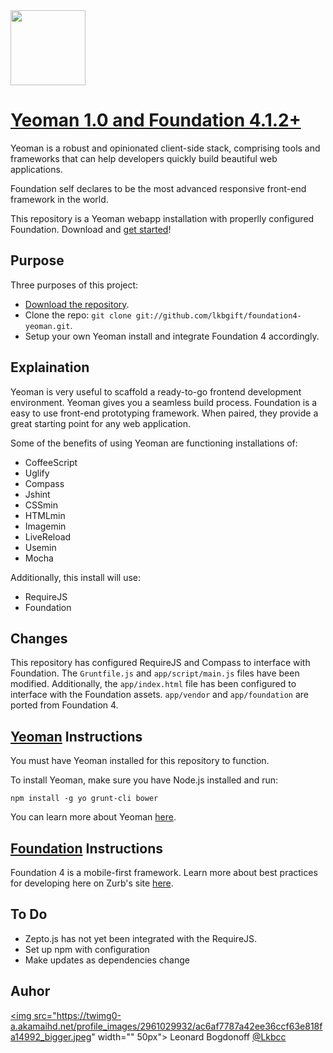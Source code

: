<a href="https://github.com/lkbgift/foundation4-yeoman">
  <img src="http://rememberlenny.com/images/yeofound/yf.png" width="120px">
</a>

# [Yeoman 1.0 and Foundation 4.1.2+](https://github.com/lkbgift/foundation4-yeoman)

Yeoman is a robust and opinionated client-side stack, comprising tools and frameworks that can help developers quickly build beautiful web applications.

Foundation self declares to be the most advanced responsive front-end framework in the world.

This repository is a Yeoman webapp installation with properlly configured Foundation. Download and [get started](https://github.com/lkbgift/foundation4-yeoman/archive/master.zip)!



## Purpose

Three purposes of this project:

* [Download the repository](https://github.com/lkbgift/foundation4-yeoman/archive/master.zip).
* Clone the repo: `git clone git://github.com/lkbgift/foundation4-yeoman.git`.
* Setup your own Yeoman install and integrate Foundation 4 accordingly.



## Explaination

Yeoman is very useful to scaffold a ready-to-go frontend development environment. Yeoman gives you a seamless build process. Foundation is a easy to use front-end prototyping framework. When paired, they provide a great starting point for any web application.

Some of the benefits of using Yeoman are functioning installations of:

* CoffeeScript
* Uglify
* Compass
* Jshint
* CSSmin
* HTMLmin
* Imagemin
* LiveReload
* Usemin
* Mocha

Additionally, this install will use:

* RequireJS 
* Foundation



## Changes

This repository has configured RequireJS and Compass to interface with Foundation. The `Gruntfile.js` and `app/script/main.js` files have been modified. Additionally, the `app/index.html` file has been configured to interface with the Foundation assets. `app/vendor` and `app/foundation` are ported from Foundation 4.



## [Yeoman](http://yeoman.io/index.html) Instructions

You must have Yeoman installed for this repository to function.

To install Yeoman, make sure you have Node.js installed and run:

`npm install -g yo grunt-cli bower`

You can learn more about Yeoman [here](http://yeoman.io/index.html).



## [Foundation](http://foundation.zurb.com/) Instructions

Foundation 4 is a mobile-first framework. Learn more about best practices for developing here on Zurb's site [here](http://foundation.zurb.com/). 



## To Do

+ Zepto.js has not yet been integrated with the RequireJS.
+ Set up npm with configuration
+ Make updates as dependencies change


## Auhor

<a href="http://twitter.com/lkbcc"><img src="https://twimg0-a.akamaihd.net/profile_images/2961029932/ac6af7787a42ee36ccf63e818fa14992_bigger.jpeg" width="" 50px"></a> Leonard Bogdonoff <a href="http://twitter.com/lkbcc">@Lkbcc</a> 